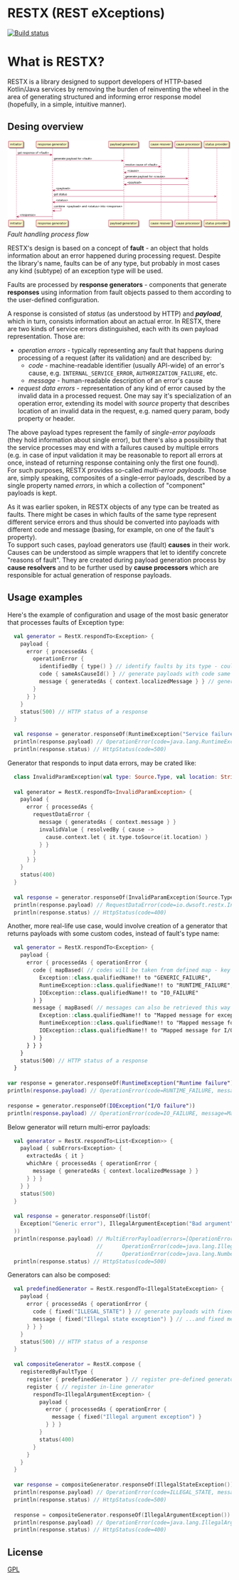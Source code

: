# RESTX (REST eXceptions)

[![Build status][build glyph]][github actions]

# What is RESTX?

RESTX is a library designed to support developers of HTTP-based Kotlin/Java services by removing the burden of reinventing the wheel
in the area of generating structured and informing error response model (hopefully, in a simple, intuitive manner).

## Desing overview

![general flow diagram]  
_Fault handling process flow_

RESTX's design is based on a concept of **fault** - an object that holds information about an error happened during processing request. Despite
the library's name, faults can be of any type, but probably in most cases any kind (subtype) of an exception type will be used.

Faults are processed by **response generators** - components that generate **responses** using information from fault objects passed to them
according to the user-defined configuration.

A response is consisted of _status_ (as understood by HTTP) and **_payload_**, which in turn, consists information about an actual error.
In RESTX, there are two kinds of service errors distinguished, each with its own payload representation. Those are:
- _operation errors_ - typically representing any fault that happens during processing of a request (after its validation) and 
are described by:
  - _code_ - machine-readable identifier (usually API-wide) of an error's cause, e.g. `INTERNAL_SERVICE_ERROR`, `AUTHORIZATION_FAILURE`, etc.
  - _message_ - human-readable description of an error's cause
- _request data errors_ - representation of any kind of error caused by the invalid data in a processed request. One may say it's
specialization of an operation error, extending its model with _source_ property that describes location of an invalid data in the request, 
e.g. named query param, body property or header.

The above payload types represent the family of _single-error payloads_ (they hold information about single error), but there's also 
a possibility that the service processes may end with a failures caused by multiple errors (e.g. in case of input validation it may be 
reasonable to report all errors at once, instead of returning response containing only the first one found).  
For such purposes, RESTX provides so-called _multi-error payloads_. Those are, simply speaking, composites of a single-error payloads, 
described by a single property named _errors_, in which a collection of "component" payloads is kept.

As it was earlier spoken, in RESTX objects of any type can be treated as faults. There might be cases in which faults of the same type 
represent different service errors and thus should be converted into payloads with different code and message (basing, for example, on one of 
the fault's property).  
To support such cases, payload generators use (fault) **causes** in their work. Causes can be understood as simple wrappers that let to 
identify concrete "reasons of fault". They are created during payload generation process by **cause resolvers** and to be further used by 
**cause processors** which are responsible for actual generation of response payloads.

## Usage examples

Here's the example of configuration and usage of the most basic generator that processes faults of Exception type:

```kotlin
  val generator = RestX.respondTo<Exception> { 
    payload { 
      error { processedAs { 
        operationError {
          identifiedBy { type() } // identify faults by its type - could be omitted, as it's a default behavior
          code { sameAsCauseId() } // generate payloads with code same as fault's identifier - could be omitted, as it's a default behavior
          message { generatedAs { context.localizedMessage } } // generate payloads with exception message 
        } 
      } } 
    }
    status(500) // HTTP status of a response
  }
  
  val response = generator.responseOf(RuntimeException("Service failure"))
  println(response.payload) // OperationError(code=java.lang.RuntimeException, message=Service failure)
  println(response.status) // HttpStatus(code=500)
```

Generator that responds to input data errors, may be crated like:

```kotlin
  class InvalidParamException(val type: Source.Type, val location: String, message: String)

  val generator = RestX.respondTo<InvalidParamException> {
    payload {
      error { processedAs { 
        requestDataError {
          message { generatedAs { context.message } }
          invalidValue { resolvedBy { cause ->
            cause.context.let { it.type.toSource(it.location) }
          } }
        } 
      } }
    }
    status(400)
  }
  
  val response = generator.responseOf(InvalidParamException(Source.Type.QUERY, "queryParam1", "Invalid value"))
  println(response.payload) // RequestDataError(code=io.dwsoft.restx.InvalidParamException, message=Invalid value, source=Source(type=QUERY, location=queryParam1))
  println(response.status) // HttpStatus(code=400)
```

Another, more real-life use case, would involve creation of a generator that returns payloads with some custom codes, instead of
fault's type name:

```kotlin
  val generator = RestX.respondTo<Exception> { 
    payload {
      error { processedAs { operationError {
        code { mapBased( // codes will be taken from defined map - key == fault id (type name, as defined above)
          Exception::class.qualifiedName!! to "GENERIC_FAILURE",
          RuntimeException::class.qualifiedName!! to "RUNTIME_FAILURE",
          IOException::class.qualifiedName!! to "IO_FAILURE"
        ) }
        message { mapBased( // messages can also be retrieved this way
          Exception::class.qualifiedName!! to "Mapped message for exception",
          RuntimeException::class.qualifiedName!! to "Mapped message for runtime exception",
          IOException::class.qualifiedName!! to "Mapped message for I/O exception"
        ) }
      } } }
    }
    status(500) // HTTP status of a response
  }

var response = generator.responseOf(RuntimeException("Runtime failure"))
println(response.payload) // OperationError(code=RUNTIME_FAILURE, message=Mapped message for runtime exception)

response = generator.responseOf(IOException("I/O failure"))
println(response.payload) // OperationError(code=IO_FAILURE, message=Mapped message for I/O exception)
```

Below generator will return multi-error payloads:

```kotlin
  val generator = RestX.respondTo<List<Exception>> {
    payload { subErrors<Exception> {
      extractedAs { it }
      whichAre { processedAs { operationError {
        message { generatedAs { context.localizedMessage } }
      } } }
    } }
    status(500)
  }
  
  val response = generator.responseOf(listOf(
    Exception("Generic error"), IllegalArgumentException("Bad argument"), NumberFormatException("Wrong number")
  ))
  println(response.payload) // MultiErrorPayload(errors=[OperationError(code=java.lang.Exception, message=Generic error), 
                            //      OperationError(code=java.lang.IllegalArgumentException, message=Bad argument), 
                            //      OperationError(code=java.lang.NumberFormatException, message=Wrong number)])
  println(response.status) // HttpStatus(code=500)
```

Generators can also be composed:

```kotlin
  val predefinedGenerator = RestX.respondTo<IllegalStateException> {
    payload {
      error { processedAs { operationError {
        code { fixed("ILLEGAL_STATE") } // generate payloads with fixed code...
        message { fixed("Illegal state exception") } // ...and fixed message as well
      } } }
    }
    status(500) // HTTP status of a response
  }
  
  val compositeGenerator = RestX.compose {
    registeredByFaultType {
      register { predefinedGenerator } // register pre-defined generator
      register { // register in-line generator
        respondTo<IllegalArgumentException> {
          payload {
            error { processedAs { operationError {
              message { fixed("Illegal argument exception") }
            } } }
          }
          status(400)
        }
      }
    }
  }
  
  var response = compositeGenerator.responseOf(IllegalStateException())
  println(response.payload) // OperationError(code=ILLEGAL_STATE, message=Illegal state exception)
  println(response.status) // HttpStatus(code=500)
  
  response = compositeGenerator.responseOf(IllegalArgumentException())
  println(response.payload) // OperationError(code=java.lang.IllegalArgumentException, message=Illegal argument exception)
  println(response.status) // HttpStatus(code=400)
```

## License

[GPL](./LICENSE)

<!-- References -->
[build glyph]: https://github.com/dwachura/restx/actions/workflows/master-ci.yml/badge.svg?branch=master
[github actions]: https://github.com/dwachura/restx/actions/workflows/master-ci.yml
[general flow diagram]: ./.docs/assets/general-flow-diagram.png "flow diagram"
